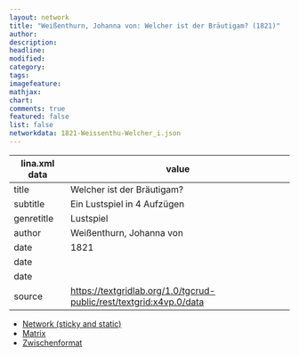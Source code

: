 ```yaml
---
layout: network
title: "Weißenthurn, Johanna von: Welcher ist der Bräutigam? (1821)"
author:
description:
headline:
modified:
category:
tags:
imagefeature: 
mathjax: 
chart: 
comments: true
featured: false
list: false
networkdata: 1821-Weissenthu-Welcher_i.json
---
```

lina.xml data  | value
------------- | -------------
title|Welcher ist der Bräutigam?
subtitle|Ein Lustspiel in 4 Aufzügen
genretitle|Lustspiel
author|Weißenthurn, Johanna von
date|1821
date|
date|
source|https://textgridlab.org/1.0/tgcrud-public/rest/textgrid:x4vp.0/data


* [Network (sticky and static)](/network464)
* [Matrix](/matrix464)
* [Zwischenformat](/lina464 )
